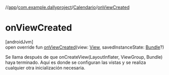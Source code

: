 //[app](../../../index.md)/[com.example.dallyproject](../index.md)/[Calendario](index.md)/[onViewCreated](on-view-created.md)

# onViewCreated

[androidJvm]\
open override fun [onViewCreated](on-view-created.md)(view: [View](https://developer.android.com/reference/kotlin/android/view/View.html), savedInstanceState: [Bundle](https://developer.android.com/reference/kotlin/android/os/Bundle.html)?)

Se llama después de que onCreateView(LayoutInflater, ViewGroup, Bundle) haya terminado. Aquí es donde se configuran las vistas y se realiza cualquier otra inicialización necesaria.
